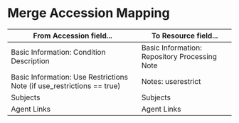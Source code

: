 # Merge Accession Mapping

| From Accession field... | To Resource field... |
| --- | --- |
| Basic Information: Condition Description | Basic Information: Repository Processing Note |
| Basic Information: Use Restrictions Note (if use_restrictions == true) | Notes: userestrict |
| Subjects | Subjects |
| Agent Links | Agent Links |
